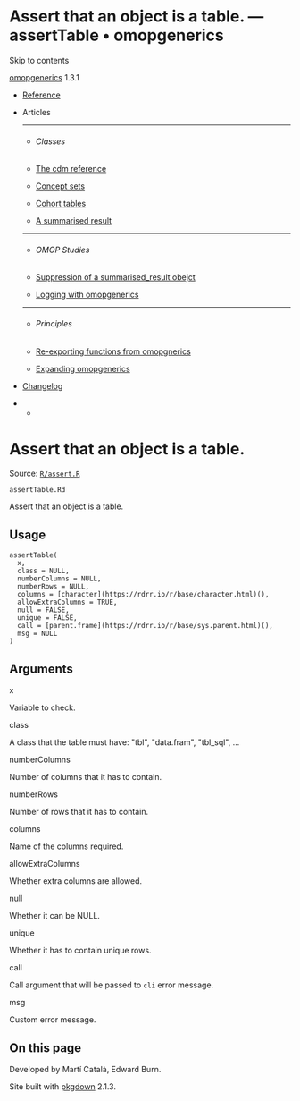 # Assert that an object is a table. — assertTable • omopgenerics

Skip to contents

[omopgenerics](../index.html) 1.3.1

  * [Reference](../reference/index.html)
  * Articles
    * * * *

    * ###### Classes

    * [The cdm reference](../articles/cdm_reference.html)
    * [Concept sets](../articles/codelists.html)
    * [Cohort tables](../articles/cohorts.html)
    * [A summarised result](../articles/summarised_result.html)
    * * * *

    * ###### OMOP Studies

    * [Suppression of a summarised_result obejct](../articles/suppression.html)
    * [Logging with omopgenerics](../articles/logging.html)
    * * * *

    * ###### Principles

    * [Re-exporting functions from omopgnerics](../articles/reexport.html)
    * [Expanding omopgenerics](../articles/expanding_omopgenerics.html)
  * [Changelog](../news/index.html)


  *   * [](https://github.com/darwin-eu/omopgenerics/)



# Assert that an object is a table.

Source: [`R/assert.R`](https://github.com/darwin-eu/omopgenerics/blob/v1.3.1/R/assert.R)

`assertTable.Rd`

Assert that an object is a table.

## Usage
    
    
    assertTable(
      x,
      class = NULL,
      numberColumns = NULL,
      numberRows = NULL,
      columns = [character](https://rdrr.io/r/base/character.html)(),
      allowExtraColumns = TRUE,
      null = FALSE,
      unique = FALSE,
      call = [parent.frame](https://rdrr.io/r/base/sys.parent.html)(),
      msg = NULL
    )

## Arguments

x
    

Variable to check.

class
    

A class that the table must have: "tbl", "data.fram", "tbl_sql", ...

numberColumns
    

Number of columns that it has to contain.

numberRows
    

Number of rows that it has to contain.

columns
    

Name of the columns required.

allowExtraColumns
    

Whether extra columns are allowed.

null
    

Whether it can be NULL.

unique
    

Whether it has to contain unique rows.

call
    

Call argument that will be passed to `cli` error message.

msg
    

Custom error message.

## On this page

Developed by Martí Català, Edward Burn.

Site built with [pkgdown](https://pkgdown.r-lib.org/) 2.1.3.
